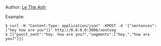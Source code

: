 Author: [Le The Anh](https://github.com/theanhle)

Example:
```shell script
$ curl -H "Content-Type: application/json" -XPOST -d '{"sentences": ["hey how are you"]}' http://0.0.0.0:3008/sentseg
$ [{"punct_sent":"hey. how are you?","segments":["hey.","how are you?"]}]
```
